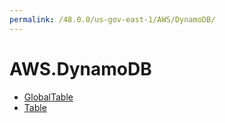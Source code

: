 ```yaml
---
permalink: /48.0.0/us-gov-east-1/AWS/DynamoDB/
---
```


# AWS.DynamoDB



* [GlobalTable](GlobalTable.md)
* [Table](Table.md)